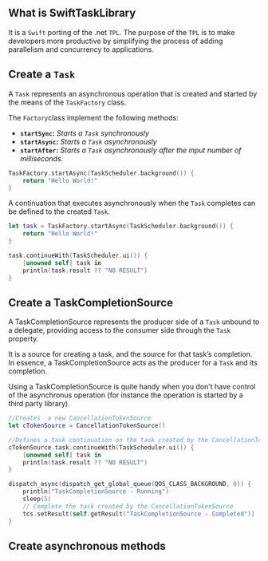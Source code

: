What is SwiftTaskLibrary
-----

It is a `Swift` porting of the .net `TPL`. The purpose of the `TPL` is to make
developers more productive by simplifying the process of adding parallelism
and concurrency to applications.

Create a `Task`
-----
A ``Task`` represents an asynchronous operation that is created and started by the means of the ```TaskFactory``` class.

The `Factory`class implement the following methods:

*  **`startSync`:** *Starts a `Task` synchronously*
*  **`startAsync`:** *Starts a `Task` asynchronously*
*  **`startAfter`:** *Starts a `Task` asynchronously after the input number of milliseconds.*

```swift
TaskFactory.startAsync(TaskScheduler.background()) {
    return "Hello World!"
}
```

A continuation that executes asynchronously when the `Task` completes can be defined to the created `Task`.

```swift
let task = TaskFactory.startAsync(TaskScheduler.background()) {
    return "Hello World!"
}

task.continueWith(TaskScheduler.ui()) {
    [unowned self] task in
    println(task.result ?? "NO RESULT")
}

```

Create a TaskCompletionSource
-----
A TaskCompletionSource represents the producer side of a `Task` unbound to a delegate, providing access to the consumer side through the `Task` property.

It is a source for creating a task, and the source for that task’s completion. In essence, a TaskCompletionSource acts as the producer for a `Task` and its completion.

Using a TaskCompletionSource is quite handy when you don't have control of the asynchronus operation (for instance the operation is started by a third party library).

```Swift
//Creates  a new CancellationTokenSource
let cTokenSource = CancellationTokenSource()

//Defines a task continuation on the task created by the CancellationTokenSource
cTokenSource.task.continueWith(TaskScheduler.ui()) {
    [unowned self] task in
    println(task.result ?? "NO RESULT")
}

dispatch_async(dispatch_get_global_queue(QOS_CLASS_BACKGROUND, 0)) {
    println("TaskCompletionSource - Running")
    sleep(5)
    // Complete the task created by the CancellationTokenSource
    tcs.setResult(self.getResult("TaskCompletionSource - Completed"))
}

```

Create asynchronous methods
-----
